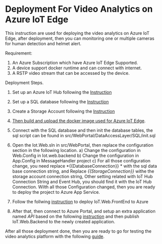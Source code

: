 # Deployment For Video Analytics on Azure IoT Edge

This instruction are used for deploying the video analytics on Azure IoT Edge,  after deployment, then you can monitoring one or multiple cameras for human detection and helmet alert. 

Requirement: 
1. An Azure Subscription which have Azure IoT Edge Supported. 
2. A device support docker runtime and can connect with internet. 
3. A RSTP video stream that can be accessed by the device. 

Deployment Steps. 

1. Set up an Azure IoT Hub following the [Instruction](https://docs.microsoft.com/en-us/azure/iot-hub/iot-hub-create-through-portal "Instruction")

2. Set up a SQL database following the [Instruction](https://docs.microsoft.com/en-us/azure/sql-database/sql-database-get-started-portal "Instruction")

3. Create a Storage Account following the [Instruction](https://docs.microsoft.com/en-us/azure/storage/common/storage-create-storage-account "Instruction")

4. [Then build and upload the docker image used for Azure IoT Edge](./BuildImage.md "Then build and upload the docker image used for Azure IoT Edge"). 

5. Connect with the SQL database and then init the database tables, the sql script can be found in src/WebPortal/DataAccessLayer/SQL/init.sql 
6. Open the Iot.Web.sln in src/WebPortal, then replace the configuration section in the following location.
	a) Change the configuration in Web.Config in Iot.web.backend
	b) Change the configuration in App.Config in MessageHandler project
	c) For all those configuration change, you need replace *{{DatabaseConnection}} * with the sql data base connection string,  and Replace *{{StorageConnection}}* withe the storage account connection string, Other setting related with IoT Hub Connection String and Event Hub, you should find it with the IoT Hub Connection.  Wilth all those Configuration changed, then you are ready to deploy the project to Azure App Service. 

7.  Follow the follwing [instruction](https://docs.microsoft.com/en-us/azure/app-service/app-service-web-get-started-dotnet "instruction") to deploy IoT.Web.FrontEnd to Azure

8. After that, then connect to Azure Portal, and setup an extra application named *API* based on the following [instruction](https://blogs.msdn.microsoft.com/tomholl/2014/09/21/deploying-multiple-virtual-directories-to-a-single-azure-website/ "instruction")  and then publish IoT.Web.Backend to the newly created application. 

After all those deployment done, then you are ready to go for testing the video analytics platform with the following [guide](./Test.md "guide").